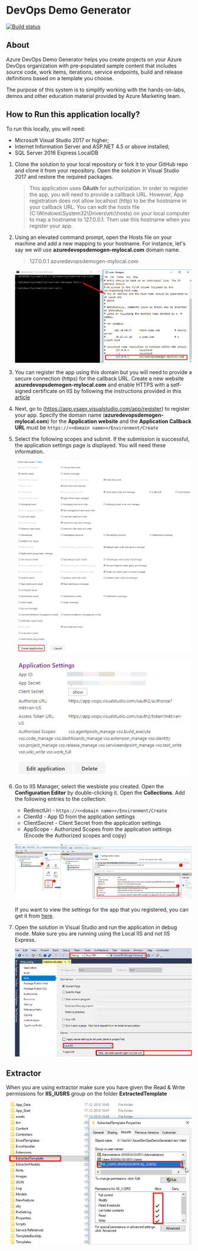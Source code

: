 # DevOps Demo Generator

   [![Build status](https://vstsdemodata.visualstudio.com/VSTSDemoGenerator/_apis/build/status/VSTSDemoGenerator-Prod)](https://vstsdemodata.visualstudio.com/VSTSDemoGenerator/_build/latest?definitionId=76)

## About
Azure DevOps Demo Generator helps you create projects on your Azure DevOps organization  with pre-populated sample content that includes source code, work items, iterations, service endpoints, build and release definitions based on a template you choose.

The purpose of this system is to simplify working with the hands-on-labs, demos and other education material provided by Azure Marketing team.

## How to Run this application locally?

To run this locally, you will need:
 * Microsoft Visual Studio 2017 or higher;       
 * Internet Information Server and ASP.NET 4.5  or above installed;
 * SQL Server 2016 Express LocalDB

 1. Clone the solution to your local repository  or fork it to your GitHub repo and clone it from your repository. Open the solution in Visual Studio 2017 and restore the required packages.

    >This application uses **OAuth** for authorization. In order to register the app, you will need to provide a callback URL. However, App registration does not allow localhost (http) to be the hostname in your callback URL. You can edit the hosts file (C:\Windows\System32\Drivers\etc\hosts) on your local computer to map a hostname to 127.0.0.1. Then use this hostname when you register your app. 

1. Using an elevated command prompt, open the Hosts file on your machine and add a new mapping to your hostname. For instance, let's say we will use **azuredevopsdemogen-mylocal.com** domain name.

    > 127.0.0.1 azuredevopsdemogen-mylocal.com

    ![](Images/hostfile.png)

1. You can register the app using this domain but you will need to provide a secure connection (https) for the callback URL. Create a new website **azuredevopsdemogen-mylocal.com** and enable HTTPS with a self-signed certificate on IIS by following the instructions provided in this [article](https://weblogs.asp.net/scottgu/tip-trick-enabling-ssl-on-iis7-using-self-signed-certificates)

1. Next, go to (https://app.vsaex.visualstudio.com/app/register) to register your app. Specify the domain name (**azuredevopsdemogen-mylocal.com**) for the **Application website** and the **Application Callback URL** must be `https://<<domain name>>/Environment/Create`

1. Select the following scopes and submit. If the submission is successful, the application settings page is displayed. You will need these information.

   ![](Images/scopes.png)

   ![](Images/AppSetting.png)

1. Go to IIS Manager, select the wesbiste you created. Open the  **Configuration Editor** by double-clicking it. Open the **Collections**. Add the following entries to the collection:

   * RedirectUri - `https://<<domain name>>/Environment/Create`
    * ClientId - App ID from the application settings
    * ClientSecret - Client Secret from the application settings
    * AppScope - Authorized Scopes from the application settings (Encode the Authorized scopes and copy)

    ![](Images/IIS_Appsettings.png)

   If you want to view the settings for the app that you registered, you can get it from [here](https://app.vssps.visualstudio.com/profile/view).

1. Open the solution in Visual Studio and run the application in debug mode. Make sure you are running using the Local IIS and not IIS Express.

   ![](Images/local-debug.png)


## Extractor

When you are using extractor make sure you have given the Read & Write permissions for **IIS_IUSRS** group on the folder **ExtractedTemplate**

   ![](Images/permissions.png)
